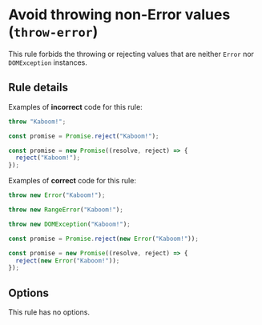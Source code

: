 # Avoid throwing non-Error values (`throw-error`)

This rule forbids the throwing or rejecting values that are neither `Error` nor `DOMException` instances.

## Rule details

Examples of **incorrect** code for this rule:

```ts
throw "Kaboom!";
```

```ts
const promise = Promise.reject("Kaboom!");
```

```ts
const promise = new Promise((resolve, reject) => {
  reject("Kaboom!");
});
```

Examples of **correct** code for this rule:

```ts
throw new Error("Kaboom!");
```

```ts
throw new RangeError("Kaboom!");
```

```ts
throw new DOMException("Kaboom!");
```

```ts
const promise = Promise.reject(new Error("Kaboom!"));
```

```ts
const promise = new Promise((resolve, reject) => {
  reject(new Error("Kaboom!"));
});
```

## Options

This rule has no options.